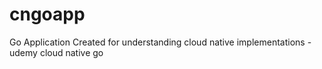 # cngoapp
Go Application Created for understanding cloud native implementations - udemy cloud native go

